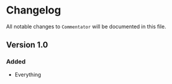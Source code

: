 # Changelog

All notable changes to `Commentator` will be documented in this file.

## Version 1.0

### Added
- Everything
